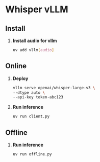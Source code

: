 # Whisper vLLM

## Install
1.  **Install audio for vllm**
    ```bash
    uv add vllm[audio]
    ```
    
## Online
1.  **Deploy**
    ```bash
    vllm serve openai/whisper-large-v3 \
    --dtype auto \
    --api-key token-abc123
    ```
1.  **Run inference**
    ```bash
    uv run client.py
    ```

## Offline
1.  **Run inference**
    ```bash
    uv run offline.py
    ```